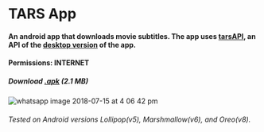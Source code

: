 # TARS App

#### An android app that downloads movie subtitles. The app uses [tarsAPI](https://github.com/adarshpunj/tarsAPI), an API of the [desktop version](https://github.com/adarshpunj/TARS) of the app.

#### Permissions: INTERNET
##### Download [.apk](https://drive.google.com/uc?id=1dfIpsgWqG7gjiBC1MSuszNNZGmP8E_sG&export=download) (2.1 MB)

![whatsapp image 2018-07-15 at 4 06 42 pm](https://user-images.githubusercontent.com/30762976/42733080-2d0fd852-8849-11e8-9474-bccd890a9fd6.jpeg)

###### Tested on Android versions Lollipop(v5), Marshmallow(v6), and Oreo(v8).
